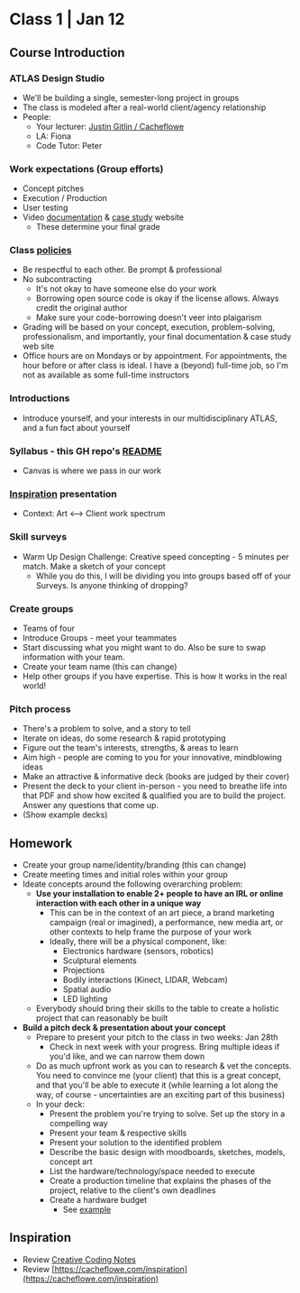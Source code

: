 # Class 1 | Jan 12

## Course Introduction

### ATLAS Design Studio

- We'll be building a single, semester-long project in groups
- The class is modeled after a real-world client/agency relationship
- People: 
  - Your lecturer: [Justin Gitlin / Cacheflowe](https://cacheflowe.com)
  - LA: Fiona
  - Code Tutor: Peter

### Work expectations (Group efforts)

- Concept pitches
- Execution / Production
- User testing
- Video [documentation](../docs/documentation-tips.md) & [case study](../docs/case-study-examples.md) website 
  - These determine your final grade

### Class [policies](../docs/inspiring-projects.md)

- Be respectful to each other. Be prompt & professional
- No subcontracting
  - It's not okay to have someone else do your work
  - Borrowing open source code is okay if the license allows. Always credit the original author
  - Make sure your code-borrowing doesn't veer into plaigarism
- Grading will be based on your concept, execution, problem-solving, professionalism, and importantly, your final documentation & case study web site
- Office hours are on Mondays or by appointment. For appointments, the hour before or after class is ideal. I have a (beyond) full-time job, so I'm not as available as some full-time instructors

### Introductions

- Introduce yourself, and your interests in our multidisciplinary ATLAS, and a fun fact about yourself

### Syllabus - this GH repo's [README](../README.md)

- Canvas is where we pass in our work

### [Inspiration](../docs/inspiring-projects.md) presentation

- Context: Art <--> Client work spectrum

### Skill surveys

- Warm Up Design Challenge: Creative speed concepting - 5 minutes per match. Make a sketch of your concept
  - While you do this, I will be dividing you into groups based off of your Surveys. Is anyone thinking of dropping?

### Create groups

- Teams of four
- Introduce Groups - meet your teammates
- Start discussing what you might want to do. Also be sure to swap information with your team.
- Create your team name (this can change)
- Help other groups if you have expertise. This is how it works in the real world!

### Pitch process

- There's a problem to solve, and a story to tell
- Iterate on ideas, do some research & rapid prototyping
- Figure out the team's interests, strengths, & areas to learn
- Aim high - people are coming to you for your innovative, mindblowing ideas
- Make an attractive & informative deck (books are judged by their cover)
- Present the deck to your client in-person - you need to breathe life into that PDF and show how excited & qualified you are to build the project. Answer any questions that come up.
- (Show example decks)

## Homework

- Create your group name/identity/branding (this can change)
- Create meeting times and initial roles within your group
- Ideate concepts around the following overarching problem:
  - **Use your installation to enable 2+ people to have an IRL or online interaction with each other in a unique way**
    - This can be in the context of an art piece, a brand marketing campaign (real or imagined), a performance, new media art, or other contexts to help frame the purpose of your work
    - Ideally, there will be a physical component, like:
      - Electronics hardware (sensors, robotics)
      - Sculptural elements
      - Projections
      - Bodily interactions (Kinect, LIDAR, Webcam)
      - Spatial audio
      - LED lighting
  - Everybody should bring their skills to the table to create a holistic project that can reasonably be built
- **Build a pitch deck & presentation about your concept**
  - Prepare to present your pitch to the class in two weeks: Jan 28th
    - Check in next week with your progress. Bring multiple ideas if you'd like, and we can narrow them down
  - Do as much upfront work as you can to research & vet the concepts. You need to convince me (your client) that this is a great concept, and that you'll be able to execute it (while learning a lot along the way, of course - uncertainties are an exciting part of this business)
  - In your deck:
    - Present the problem you're trying to solve. Set up the story in a compelling way
    - Present your team & respective skills
    - Present your solution to the identified problem
    - Describe the basic design with moodboards, sketches, models, concept art
    - List the hardware/technology/space needed to execute
    - Create a production timeline that explains the phases of the project, relative to the client's own deadlines
    - Create a hardware budget
      - See [example](../docs/example-hardware-budget.md)

## Inspiration

  - Review [Creative Coding Notes](https://github.com/cacheflowe/creative-coding-notes)
  - Review [https://cacheflowe.com/inspiration](https://cacheflowe.com/inspiration)
